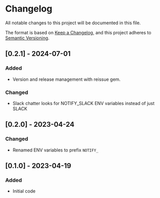 # Changelog

All notable changes to this project will be documented in this file.

The format is based on [Keep a Changelog](https://keepachangelog.com/en/1.0.0/),
and this project adheres to [Semantic Versioning](https://semver.org/spec/v2.0.0.html).

## [0.2.1] - 2024-07-01

### Added

- Version and release management with reissue gem.

### Changed

- Slack chatter looks for NOTIFY_SLACK ENV variables instead of just SLACK

## [0.2.0] - 2023-04-24

### Changed

- Renamed ENV variables to prefix `NOTIFY_`

## [0.1.0] - 2023-04-19

### Added

- Initial code
